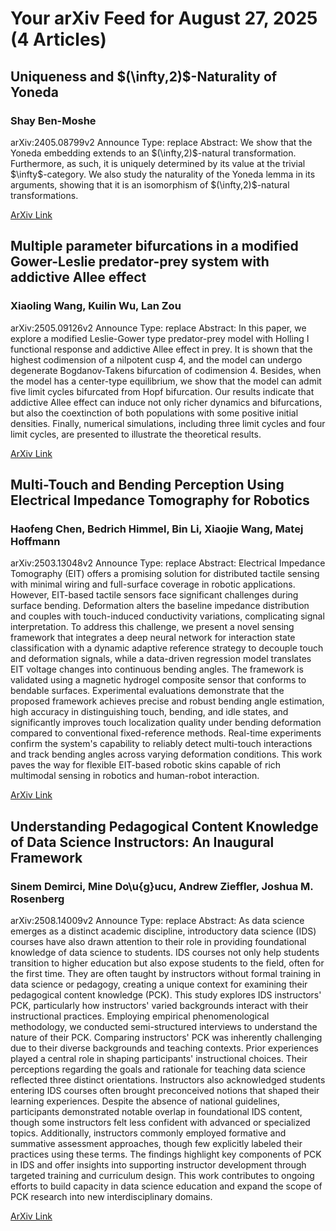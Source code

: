 <h1>Your arXiv Feed for August 27, 2025 (4 Articles)</h1>
<h2>Uniqueness and $(\infty,2)$-Naturality of Yoneda</h2>
<h3>Shay Ben-Moshe</h3>
<p>arXiv:2405.08799v2 Announce Type: replace 
Abstract: We show that the Yoneda embedding extends to an $(\infty,2)$-natural transformation. Furthermore, as such, it is uniquely determined by its value at the trivial $\infty$-category. We also study the naturality of the Yoneda lemma in its arguments, showing that it is an isomorphism of $(\infty,2)$-natural transformations.</p>
<a href='https://arxiv.org/abs/2405.08799'>ArXiv Link</a>

<h2>Multiple parameter bifurcations in a modified Gower-Leslie predator-prey system with addictive Allee effect</h2>
<h3>Xiaoling Wang, Kuilin Wu, Lan Zou</h3>
<p>arXiv:2505.09126v2 Announce Type: replace 
Abstract: In this paper, we explore a modified Leslie-Gower type predator-prey model with Holling I functional response and addictive Allee effect in prey. It is shown that the highest codimension of a nilpotent cusp 4, and the model can undergo degenerate Bogdanov-Takens bifurcation of codimension 4. Besides, when the model has a center-type equilibrium, we show that the model can admit five limit cycles bifurcated from Hopf bifurcation. Our results indicate that addictive Allee effect can induce not only richer dynamics and bifurcations, but also the coextinction of both populations with some positive initial densities. Finally, numerical simulations, including three limit cycles and four limit cycles, are presented to illustrate the theoretical results.</p>
<a href='https://arxiv.org/abs/2505.09126'>ArXiv Link</a>

<h2>Multi-Touch and Bending Perception Using Electrical Impedance Tomography for Robotics</h2>
<h3>Haofeng Chen, Bedrich Himmel, Bin Li, Xiaojie Wang, Matej Hoffmann</h3>
<p>arXiv:2503.13048v2 Announce Type: replace 
Abstract: Electrical Impedance Tomography (EIT) offers a promising solution for distributed tactile sensing with minimal wiring and full-surface coverage in robotic applications. However, EIT-based tactile sensors face significant challenges during surface bending. Deformation alters the baseline impedance distribution and couples with touch-induced conductivity variations, complicating signal interpretation. To address this challenge, we present a novel sensing framework that integrates a deep neural network for interaction state classification with a dynamic adaptive reference strategy to decouple touch and deformation signals, while a data-driven regression model translates EIT voltage changes into continuous bending angles. The framework is validated using a magnetic hydrogel composite sensor that conforms to bendable surfaces. Experimental evaluations demonstrate that the proposed framework achieves precise and robust bending angle estimation, high accuracy in distinguishing touch, bending, and idle states, and significantly improves touch localization quality under bending deformation compared to conventional fixed-reference methods. Real-time experiments confirm the system's capability to reliably detect multi-touch interactions and track bending angles across varying deformation conditions. This work paves the way for flexible EIT-based robotic skins capable of rich multimodal sensing in robotics and human-robot interaction.</p>
<a href='https://arxiv.org/abs/2503.13048'>ArXiv Link</a>

<h2>Understanding Pedagogical Content Knowledge of Data Science Instructors: An Inaugural Framework</h2>
<h3>Sinem Demirci, Mine Do\u{g}ucu, Andrew Zieffler, Joshua M. Rosenberg</h3>
<p>arXiv:2508.14009v2 Announce Type: replace 
Abstract: As data science emerges as a distinct academic discipline, introductory data science (IDS) courses have also drawn attention to their role in providing foundational knowledge of data science to students. IDS courses not only help students transition to higher education but also expose students to the field, often for the first time. They are often taught by instructors without formal training in data science or pedagogy, creating a unique context for examining their pedagogical content knowledge (PCK). This study explores IDS instructors' PCK, particularly how instructors' varied backgrounds interact with their instructional practices. Employing empirical phenomenological methodology, we conducted semi-structured interviews to understand the nature of their PCK. Comparing instructors' PCK was inherently challenging due to their diverse backgrounds and teaching contexts. Prior experiences played a central role in shaping participants' instructional choices. Their perceptions regarding the goals and rationale for teaching data science reflected three distinct orientations. Instructors also acknowledged students entering IDS courses often brought preconceived notions that shaped their learning experiences. Despite the absence of national guidelines, participants demonstrated notable overlap in foundational IDS content, though some instructors felt less confident with advanced or specialized topics. Additionally, instructors commonly employed formative and summative assessment approaches, though few explicitly labeled their practices using these terms. The findings highlight key components of PCK in IDS and offer insights into supporting instructor development through targeted training and curriculum design. This work contributes to ongoing efforts to build capacity in data science education and expand the scope of PCK research into new interdisciplinary domains.</p>
<a href='https://arxiv.org/abs/2508.14009'>ArXiv Link</a>

